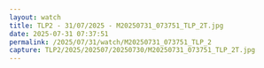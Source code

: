 ```yaml
---
layout: watch
title: TLP2 - 31/07/2025 - M20250731_073751_TLP_2T.jpg
date: 2025-07-31 07:37:51
permalink: /2025/07/31/watch/M20250731_073751_TLP_2
capture: TLP2/2025/202507/20250730/M20250731_073751_TLP_2T.jpg
---
```

